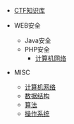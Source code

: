 
* [CTF知识库](./docs/ctf简介.md)
  
* WEB安全

  * Java安全
  * PHP安全
    * [计算机网络](./docs/c-1计算机网络.md)

* MISC

  * [计算机网络](./docs/c-1计算机网络.md)
  * [数据结构](./docs/c-2数据结构.md)
  * [算法](./docs/c-3算法.md)
  * [操作系统](./docs/c-4操作系统.md)

  

